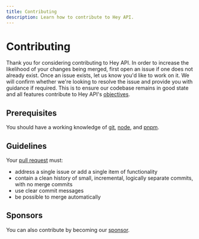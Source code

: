 ```yaml
---
title: Contributing
description: Learn how to contribute to Hey API.
---
```


# Contributing

Thank you for considering contributing to Hey API. In order to increase the likelihood of your changes being merged, first open an issue if one does not already exist. Once an issue exists, let us know you'd like to work on it. We will confirm whether we're looking to resolve the issue and provide you with guidance if required. This is to ensure our codebase remains in good state and all features contribute to Hey API's [objectives](/about).

## Prerequisites

You should have a working knowledge of [git](https://git-scm.com/), [node](https://nodejs.org/en), and [pnpm](https://pnpm.io/).

## Guidelines

Your [pull request](https://help.github.com/articles/using-pull-requests) must:

- address a single issue or add a single item of functionality
- contain a clean history of small, incremental, logically separate commits, with no merge commits
- use clear commit messages
- be possible to merge automatically

## Sponsors

You can also contribute by becoming our [sponsor](https://github.com/sponsors/hey-api).

<div class="sponsors-list">

<!--@include: ./sponsors-list.md-->

</div>
